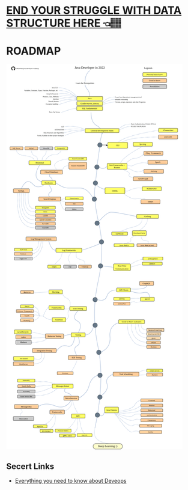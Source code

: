 # [END YOUR STRUGGLE WITH DATA STRUCTURE HERE 👈🏽](https://neetcode.io/practice)

# ROADMAP

<img src="https://github.com/Innocentsax/JAVA_BEGINNERS_ROADMAP_RESOURCES/blob/main/Java-Master-RoadMap/java-developer-roadmap.png">

## Secert Links
+ [Everything you need to know about Deveops](https://drive.google.com/drive/folders/1P15Mp_J4WtUnr3EU7aZf-tgdX6jquEYE)
